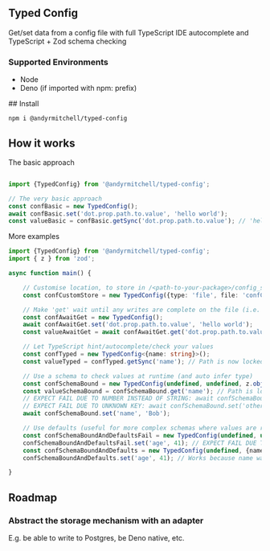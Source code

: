## Typed Config

Get/set data from a config file with full TypeScript IDE autocomplete and TypeScript + Zod schema checking

### Supported Environments

- Node 
- Deno (if imported with npm: prefix)

## Install

`npm i @andyrmitchell/typed-config`

## How it works 

The basic approach

```typescript

import {TypedConfig} from '@andyrmitchell/typed-config';

// The very basic approach
const confBasic = new TypedConfig();
await confBasic.set('dot.prop.path.to.value', 'hello world');
const valueBasic = confBasic.getSync('dot.prop.path.to.value'); // 'hello world'

```


More examples

```typescript
import {TypedConfig} from '@andyrmitchell/typed-config';
import { z } from 'zod';

async function main() {

    // Customise location, to store in /<path-to-your-package>/config_store/confCustom.json
    const confCustomStore = new TypedConfig({type: 'file', file: 'confCustom.json', path_from_package_root: 'config_store'});

    // Make 'get' wait until any writes are complete on the file (i.e. lock file released)
    const confAwaitGet = new TypedConfig();
    await confAwaitGet.set('dot.prop.path.to.value', 'hello world');
    const valueAwaitGet = await confAwaitGet.get('dot.prop.path.to.value'); // 'hello world'

    // Let TypeScript hint/autocomplete/check your values
    const confTyped = new TypedConfig<{name: string}>();
    const valueTyped = confTyped.getSync('name'); // Path is now locked to 'name', per given type

    // Use a schema to check values at runtime (and auto infer type)
    const confSchemaBound = new TypedConfig(undefined, undefined, z.object({name: z.string()}));
    const valueSchemaBound = confSchemaBound.get('name'); // Path is locked to 'name'
    // EXPECT FAIL DUE TO NUMBER INSTEAD OF STRING: await confSchemaBound.set('name', 41);
    // EXPECT FAIL DUE TO UNKNOWN KEY: await confSchemaBound.set('other', 'Bob');
    await confSchemaBound.set('name', 'Bob');

    // Use defaults (useful for more complex schemas where values are required)
    const confSchemaBoundAndDefaultsFail = new TypedConfig(undefined, undefined, z.object({name: z.string(), age: z.number()}));
    confSchemaBoundAndDefaultsFail.set('age', 41); // EXPECT FAIL DUE TO NO NAME PROVIDED, BUT SCHEMA REQUIRES
    const confSchemaBoundAndDefaults = new TypedConfig(undefined, {name: 'Alice', age: 40}, z.object({name: z.string(), age: z.number()}));
    confSchemaBoundAndDefaults.set('age', 41); // Works because name was set in default

}
```

## Roadmap

### Abstract the storage mechanism with an adapter

E.g. be able to write to Postgres, be Deno native, etc. 

